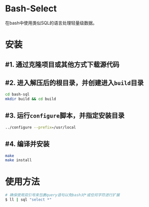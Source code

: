 # Bash-Select

在bash中使用类似SQL的语言处理轻量级数据。

# 安装

## #1. 通过克隆项目或其他方式下载源代码

## #2. 进入解压后的根目录，并创建进入`build`目录

```bash
cd bash-sql
mkdir build && cd build
```

## #3. 运行`configure`脚本，并指定安装目录

```bash
../configure --prefix=/usr/local
```

## #4. 编译并安装

```bash
make
make install
```

# 使用方法

```bash
# 确保使用双引号来包裹query语句以免bash对*或任何字符进行扩展
$ ll | sql "select *"
```